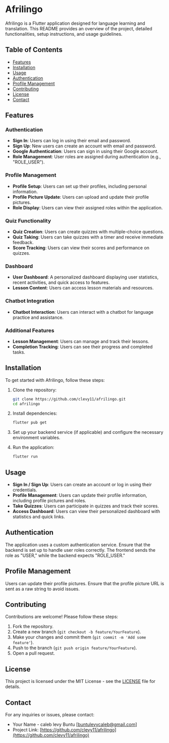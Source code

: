 # Afrilingo

Afrilingo is a Flutter application designed for language learning and translation. This README provides an overview of the project, detailed functionalities, setup instructions, and usage guidelines.

## Table of Contents

- [Features](#features)
- [Installation](#installation)
- [Usage](#usage)
- [Authentication](#authentication)
- [Profile Management](#profile-management)
- [Contributing](#contributing)
- [License](#license)
- [Contact](#contact)

## Features

### Authentication
- **Sign In**: Users can log in using their email and password.
- **Sign Up**: New users can create an account with email and password.
- **Google Authentication**: Users can sign in using their Google account.
- **Role Management**: User roles are assigned during authentication (e.g., "ROLE_USER").

### Profile Management
- **Profile Setup**: Users can set up their profiles, including personal information.
- **Profile Picture Update**: Users can upload and update their profile pictures.
- **Role Display**: Users can view their assigned roles within the application.

### Quiz Functionality
- **Quiz Creation**: Users can create quizzes with multiple-choice questions.
- **Quiz Taking**: Users can take quizzes with a timer and receive immediate feedback.
- **Score Tracking**: Users can view their scores and performance on quizzes.

### Dashboard
- **User Dashboard**: A personalized dashboard displaying user statistics, recent activities, and quick access to features.
- **Lesson Content**: Users can access lesson materials and resources.

### Chatbot Integration
- **Chatbot Interaction**: Users can interact with a chatbot for language practice and assistance.

### Additional Features
- **Lesson Management**: Users can manage and track their lessons.
- **Completion Tracking**: Users can see their progress and completed tasks.

## Installation

To get started with Afrilingo, follow these steps:

1. Clone the repository:
   ```bash
   git clone https://github.com/clevy11/afrilingo.git
   cd afrilingo
   ```

2. Install dependencies:
   ```bash
   flutter pub get
   ```

3. Set up your backend service (if applicable) and configure the necessary environment variables.

4. Run the application:
   ```bash
   flutter run
   ```

## Usage

- **Sign In / Sign Up**: Users can create an account or log in using their credentials.
- **Profile Management**: Users can update their profile information, including profile pictures and roles.
- **Take Quizzes**: Users can participate in quizzes and track their scores.
- **Access Dashboard**: Users can view their personalized dashboard with statistics and quick links.

## Authentication

The application uses a custom authentication service. Ensure that the backend is set up to handle user roles correctly. The frontend sends the role as "USER," while the backend expects "ROLE_USER."

## Profile Management

Users can update their profile pictures. Ensure that the profile picture URL is sent as a raw string to avoid issues.

## Contributing

Contributions are welcome! Please follow these steps:

1. Fork the repository.
2. Create a new branch (`git checkout -b feature/YourFeature`).
3. Make your changes and commit them (`git commit -m 'Add some feature'`).
4. Push to the branch (`git push origin feature/YourFeature`).
5. Open a pull request.

## License

This project is licensed under the MIT License - see the [LICENSE](LICENSE) file for details.

## Contact

For any inquiries or issues, please contact:

- Your Name - caleb levy Buntu [buntulevycaleb@gmail.com]
- Project Link: [https://github.com/clevy11/afrilingo](https://github.com/clevy11/afrilingo)


